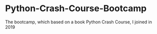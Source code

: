 # Python-Crash-Course-Bootcamp
The bootcamp, which based on a book Python Crash Course, I joined in 2019
